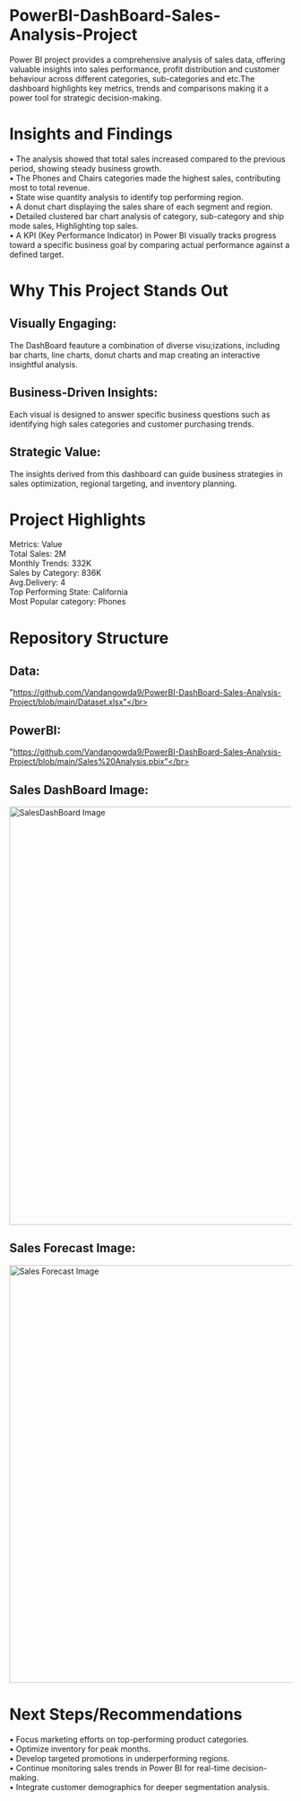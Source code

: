 # PowerBI-DashBoard-Sales-Analysis-Project
Power BI project provides a comprehensive analysis of sales data, offering valuable insights into sales performance, profit distribution and customer behaviour across different categories, sub-categories and etc.The dashboard highlights key metrics, trends and comparisons making it a power tool for strategic decision-making.  

# Insights and Findings
•	The analysis showed that total sales increased compared to the previous period, showing steady business growth. </br>
•	The Phones and Chairs categories made the highest sales, contributing most to total revenue.</br> 
•	State wise quantity analysis to identify top performing region.</br>
•	A donut chart displaying the sales share of each segment and region.</br>
•	Detailed clustered bar chart analysis of category, sub-category and ship mode sales, Highlighting top sales.</br>
•	A KPI (Key Performance Indicator) in Power BI visually tracks progress toward a specific business goal by comparing actual performance against a defined target.

# Why This Project Stands Out
## Visually Engaging:
The DashBoard feauture a combination of diverse visu;izations, including bar charts, line charts, donut charts and map creating an interactive insightful analysis.</br>
## Business-Driven Insights: 
Each visual is designed to answer specific business questions such as identifying high sales categories and customer purchasing trends.</br>
## Strategic Value: 
The insights derived from this dashboard can guide business strategies in sales optimization, regional targeting, and inventory planning.

# Project Highlights
Metrics: Value </br>
Total Sales: 2M </br>
Monthly Trends: 332K </br>
Sales by Category: 836K </br>
Avg.Delivery: 4 </br>
Top Performing State: California </br>
Most Popular category: Phones </br>

# Repository Structure
## Data:
"https://github.com/Vandangowda9/PowerBI-DashBoard-Sales-Analysis-Project/blob/main/Dataset.xlsx"</br>
## PowerBI: 
"https://github.com/Vandangowda9/PowerBI-DashBoard-Sales-Analysis-Project/blob/main/Sales%20Analysis.pbix"</br>
## Sales DashBoard Image:
<img width="1327" height="745" alt="SalesDashBoard Image" src="https://github.com/user-attachments/assets/c2e5eb31-27d3-42d7-8438-eb45080b87ea" /></br>
## Sales Forecast Image:
<img width="1326" height="744" alt="Sales Forecast Image" src="https://github.com/user-attachments/assets/8cb8c749-0360-4c5a-80ae-6588cd8e4513" />

# Next Steps/Recommendations
•	Focus marketing efforts on top-performing product categories.</br>
•	Optimize inventory for peak months.</br>
•	Develop targeted promotions in underperforming regions.</br>
•	Continue monitoring sales trends in Power BI for real-time decision-making.</br>
•	Integrate customer demographics for deeper segmentation analysis.

